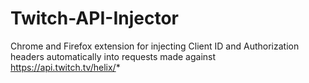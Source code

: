 # Twitch-API-Injector
Chrome and Firefox extension for injecting Client ID and Authorization headers automatically into requests made against https://api.twitch.tv/helix/*
